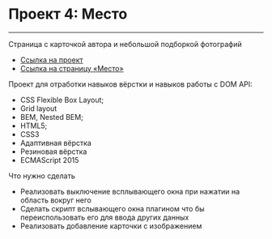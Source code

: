 # Проект 4: Место
------
Страница с карточкой автора и небольшой подборкой фотографий 


* [Ссылка на проект](https://github.com/Urakaev/mesto)
* [Ссылка на страницу «Место»](https://urakaev.github.io/russian-travel/)

Проект для отработки навыков вёрстки и навыков работы с DOM API:
* CSS Flexible Box Layout;
* Grid layout
* BEM, Nested BEM;
* HTML5;
* CSS3
* Адаптивная вёрстка
* Резиновая вёрстка 
* ECMAScript 2015

Что нужно сделать
* Реализовать выключение всплывающего окна при нажатии на область вокруг него
* Сделать скрипт вслывающего окна плагином что бы переиспользовать его для ввода других данных
* Реализовать добавление карточки с изображением